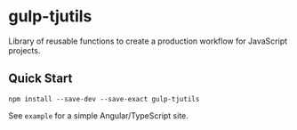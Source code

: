 gulp-tjutils
============

Library of reusable functions to create a production workflow for JavaScript
projects.

Quick Start
-----------

    npm install --save-dev --save-exact gulp-tjutils

See `example` for a simple Angular/TypeScript site.
